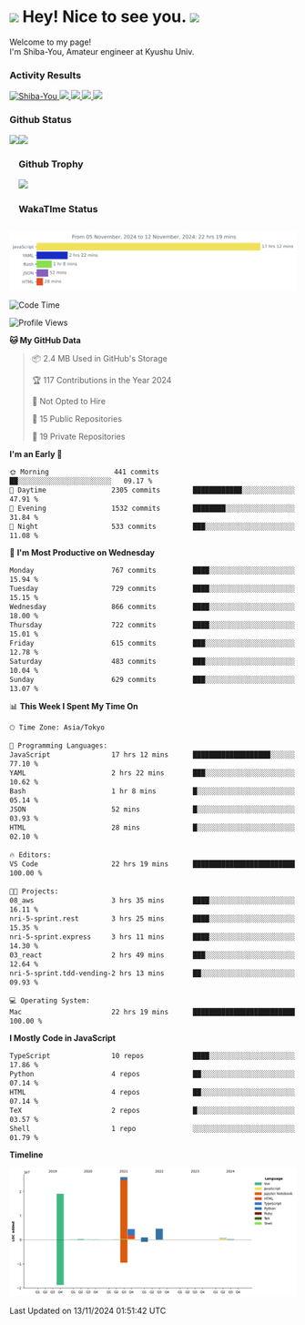 <h1>
  <img src="https://emojis.slackmojis.com/emojis/images/1531849430/4246/blob-sunglasses.gif?1531849430" width="30"/> 
  Hey! Nice to see you.
  <img src="https://emojis.slackmojis.com/emojis/images/1531849430/4246/blob-sunglasses.gif?1531849430" width="30"/> 
</h1>
<p>
  Welcome to my page! <br />
  I'm Shiba-You, Amateur engineer at Kyushu Univ.
</p>


<h3>
  Activity Results
</h3>
<p align="left"> 
  <!--   GitHub  -->
  <a href="https://github.com/Shiba-You/Shiba-You/">
    <img src="https://komarev.com/ghpvc/?username=Shiba-You" alt="Shiba-You" />
  </a>
  <a href="https://github.com/Shiba-You">
    <img height="20" src="https://img.shields.io/github/followers/Shiba-You?label=follow&logo=github&style=flat" />
  </a>
  
  <!-- Qiita -->
  <a href="http://qiita.com/Shiba-You">
    <img height="20" src="https://qiita-badge.apiapi.app/s/Shiba-You/posts.svg" />
  </a>
  <a href="http://qiita.com/Shiba-You">
    <img height="20" src="https://qiita-badge.apiapi.app/s/Shiba-You/contributions.svg" />
  </a>
  <a href="http://qiita.com/Shiba-You">
    <img height="20" src="https://qiita-badge.apiapi.app/s/Shiba-You/followers.svg" />
  </a>
</p>


<h3>
  Github Status
</h3>
<div>
  <img height="170" align="left" src="https://github-readme-stats.vercel.app/api?username=Shiba-You&theme=tokyonight" />
  <img height="170" src="https://github-readme-stats.vercel.app/api/top-langs/?username=Shiba-You&theme=tokyonight&layout=compact" />
</div>

<h3>
  Github Trophy
</h3>
<div>
  <img width="800" src="https://github-profile-trophy.vercel.app/?username=Shiba-You&theme=tokyonight" />
</div>


<h3>
  WakaTIme Status
</h3>
<img src="https://github.com/Shiba-You/Shiba-You/blob/main/images/stat.svg" alt="Shiba-You WakaTime Activity"/>

<!--START_SECTION:waka-->
![Code Time](http://img.shields.io/badge/Code%20Time-953%20hrs%2040%20mins-blue)

![Profile Views](http://img.shields.io/badge/Profile%20Views-0-blue)

**🐱 My GitHub Data** 

> 📦 2.4 MB Used in GitHub's Storage 
 > 
> 🏆 117 Contributions in the Year 2024
 > 
> 🚫 Not Opted to Hire
 > 
> 📜 15 Public Repositories 
 > 
> 🔑 19 Private Repositories 
 > 
**I'm an Early 🐤** 

```text
🌞 Morning                441 commits         ██░░░░░░░░░░░░░░░░░░░░░░░   09.17 % 
🌆 Daytime                2305 commits        ████████████░░░░░░░░░░░░░   47.91 % 
🌃 Evening                1532 commits        ████████░░░░░░░░░░░░░░░░░   31.84 % 
🌙 Night                  533 commits         ███░░░░░░░░░░░░░░░░░░░░░░   11.08 % 
```
📅 **I'm Most Productive on Wednesday** 

```text
Monday                   767 commits         ████░░░░░░░░░░░░░░░░░░░░░   15.94 % 
Tuesday                  729 commits         ████░░░░░░░░░░░░░░░░░░░░░   15.15 % 
Wednesday                866 commits         ████░░░░░░░░░░░░░░░░░░░░░   18.00 % 
Thursday                 722 commits         ████░░░░░░░░░░░░░░░░░░░░░   15.01 % 
Friday                   615 commits         ███░░░░░░░░░░░░░░░░░░░░░░   12.78 % 
Saturday                 483 commits         ███░░░░░░░░░░░░░░░░░░░░░░   10.04 % 
Sunday                   629 commits         ███░░░░░░░░░░░░░░░░░░░░░░   13.07 % 
```


📊 **This Week I Spent My Time On** 

```text
🕑︎ Time Zone: Asia/Tokyo

💬 Programming Languages: 
JavaScript               17 hrs 12 mins      ███████████████████░░░░░░   77.10 % 
YAML                     2 hrs 22 mins       ███░░░░░░░░░░░░░░░░░░░░░░   10.62 % 
Bash                     1 hr 8 mins         █░░░░░░░░░░░░░░░░░░░░░░░░   05.14 % 
JSON                     52 mins             █░░░░░░░░░░░░░░░░░░░░░░░░   03.93 % 
HTML                     28 mins             █░░░░░░░░░░░░░░░░░░░░░░░░   02.10 % 

🔥 Editors: 
VS Code                  22 hrs 19 mins      █████████████████████████   100.00 % 

🐱‍💻 Projects: 
08_aws                   3 hrs 35 mins       ████░░░░░░░░░░░░░░░░░░░░░   16.11 % 
nri-5-sprint.rest        3 hrs 25 mins       ████░░░░░░░░░░░░░░░░░░░░░   15.35 % 
nri-5-sprint.express     3 hrs 11 mins       ████░░░░░░░░░░░░░░░░░░░░░   14.30 % 
03_react                 2 hrs 49 mins       ███░░░░░░░░░░░░░░░░░░░░░░   12.64 % 
nri-5-sprint.tdd-vending-2 hrs 13 mins       ██░░░░░░░░░░░░░░░░░░░░░░░   09.93 % 

💻 Operating System: 
Mac                      22 hrs 19 mins      █████████████████████████   100.00 % 
```

**I Mostly Code in JavaScript** 

```text
TypeScript               10 repos            ████░░░░░░░░░░░░░░░░░░░░░   17.86 % 
Python                   4 repos             ██░░░░░░░░░░░░░░░░░░░░░░░   07.14 % 
HTML                     4 repos             ██░░░░░░░░░░░░░░░░░░░░░░░   07.14 % 
TeX                      2 repos             █░░░░░░░░░░░░░░░░░░░░░░░░   03.57 % 
Shell                    1 repo              ░░░░░░░░░░░░░░░░░░░░░░░░░   01.79 % 
```



**Timeline**

![Lines of Code chart](https://raw.githubusercontent.com/Shiba-You/Shiba-You/main/assets/bar_graph.png)


 Last Updated on 13/11/2024 01:51:42 UTC
<!--END_SECTION:waka-->
